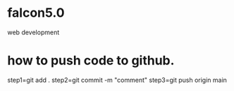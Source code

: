 # falcon5.0
web development
# how to push code to github.
step1=git add .
step2=git commit -m "comment"
step3=git push origin main